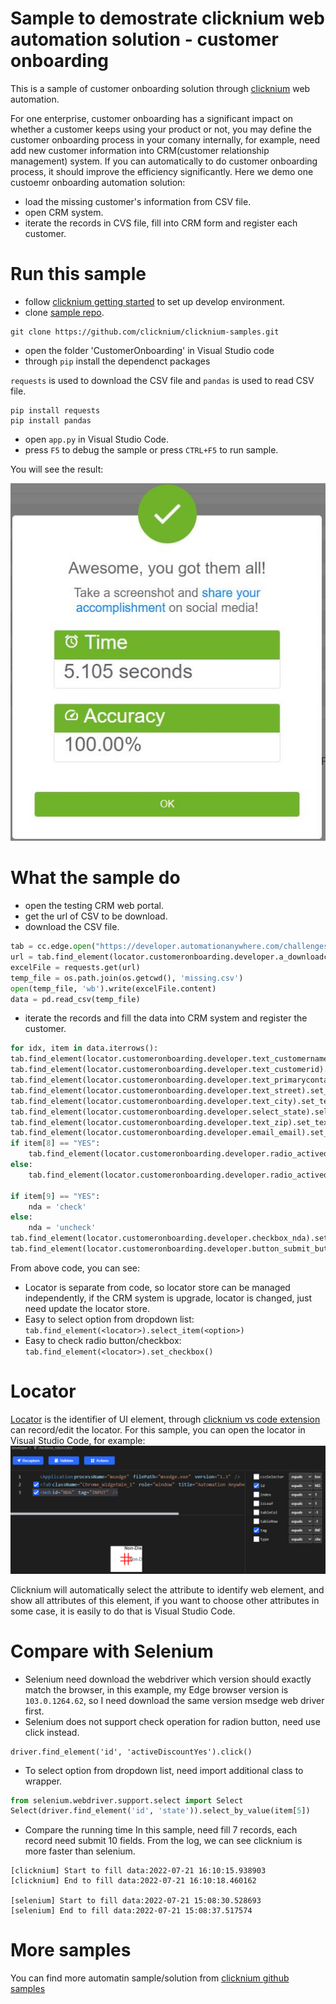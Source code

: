 # Sample to demostrate clicknium web automation solution - customer onboarding

This is a sample of customer onboarding solution through [clicknium](https://www.clicknium.com/) web automation.

For one enterprise, customer onboarding has a significant impact on whether a customer keeps using your product or not, you may define the customer onboarding process in your comany internally, for example, need add new customer information into CRM(customer relationship management) system. If you can automatically to do customer onboarding process, it should improve the efficiency significantly.
Here we demo one custoemr onboarding automation solution: 
- load the missing customer's information from CSV file.
- open CRM system.
- iterate the records in CVS file, fill into CRM form and register each customer.

# Run this sample
- follow [clicknium getting started](https://www.clicknium.com/documents) to set up develop environment.
- clone [sample repo](https://github.com/clicknium/clicknium-samples).
```
git clone https://github.com/clicknium/clicknium-samples.git
```
- open the folder 'CustomerOnboarding' in Visual Studio code
- through `pip` install the dependenct packages
  
`requests` is used to download the CSV file and `pandas` is used to read CSV file.

```
pip install requests
pip install pandas
```

- open `app.py` in Visual Studio Code.
- press `F5` to debug the sample or press `CTRL+F5` to run sample.

You will see the result:

![result](img/result.jpg)

# What the sample do
- open the testing CRM web portal.
- get the url of CSV to be download.
- download the CSV file.

```python
tab = cc.edge.open("https://developer.automationanywhere.com/challenges/automationanywherelabs-customeronboarding.html")
url = tab.find_element(locator.customeronboarding.developer.a_downloadcsv).get_property("href")
excelFile = requests.get(url)
temp_file = os.path.join(os.getcwd(), 'missing.csv')
open(temp_file, 'wb').write(excelFile.content)
data = pd.read_csv(temp_file)
```

- iterate the records and fill the data into CRM system and register the customer.

```python
for idx, item in data.iterrows():
tab.find_element(locator.customeronboarding.developer.text_customername).set_text(item[0])
tab.find_element(locator.customeronboarding.developer.text_customerid).set_text(item[1])
tab.find_element(locator.customeronboarding.developer.text_primarycontact).set_text(item[2])
tab.find_element(locator.customeronboarding.developer.text_street).set_text(item[3])
tab.find_element(locator.customeronboarding.developer.text_city).set_text(item[4])
tab.find_element(locator.customeronboarding.developer.select_state).select_item(item[5])
tab.find_element(locator.customeronboarding.developer.text_zip).set_text("%05d" % item[6])
tab.find_element(locator.customeronboarding.developer.email_email).set_text(item[7])
if item[8] == "YES":
    tab.find_element(locator.customeronboarding.developer.radio_activediscountyes).set_checkbox()
else:
    tab.find_element(locator.customeronboarding.developer.radio_activediscountno).set_checkbox()
        
if item[9] == "YES":
    nda = 'check'
else:
    nda = 'uncheck'
tab.find_element(locator.customeronboarding.developer.checkbox_nda).set_checkbox(check_type=nda)
tab.find_element(locator.customeronboarding.developer.button_submit_button).click()
```

From above code, you can see:
- Locator is separate from code, so locator store can be managed independently, if the CRM system is upgrade, locator is changed, just need update the locator store.
- Easy to select option from dropdown list: `tab.find_element(<locator>).select_item(<option>)`
- Easy to check radio button/checkbox: `tab.find_element(<locator>).set_checkbox()`

# Locator
[Locator](https://www.clickcorp.com/documents#automation/locator) is the identifier of UI element, through [clicknium vs code extension](https://marketplace.visualstudio.com/items?itemName=ClickCorp.clicknium) can record/edit the locator.
For this sample, you can open the locator in Visual Studio Code, for example:
![locator](img/locator.png)

Clicknium will automatically select the attribute to identify web element, and show all attributes of this element, if you want to choose other attributes in some case, it is easily to do that is Visual Studio Code.

# Compare with Selenium
- Selenium need download the webdriver which version should exactly match the browser, in this example, my Edge browser version is `103.0.1264.62`, so I need download the same version msedge web driver first.
- Selenium does not support check operation for radion button, need use click instead.
```
driver.find_element('id', 'activeDiscountYes').click()
```

- To select option from dropdown list, need import additional class to wrapper.
```python
from selenium.webdriver.support.select import Select
Select(driver.find_element('id', 'state')).select_by_value(item[5])
```

- Compare the running time
In this sample, need fill 7 records, each record need submit 10 fields. From the log, we can see clicknium is more faster than selenium.
```
[clicknium] Start to fill data:2022-07-21 16:10:15.938903
[clicknium] End to fill data:2022-07-21 16:10:18.460162

[selenium] Start to fill data:2022-07-21 15:08:30.528693
[selenium] End to fill data:2022-07-21 15:08:37.517574
```

# More samples
You can find more automatin sample/solution from [clicknium github samples](https://github.com/clicknium/clicknium-samples)
